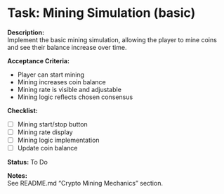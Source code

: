 # Task: Mining Simulation (basic)

**Description:**  
Implement the basic mining simulation, allowing the player to mine coins and see their balance increase over time.

**Acceptance Criteria:**  
- Player can start mining
- Mining increases coin balance
- Mining rate is visible and adjustable
- Mining logic reflects chosen consensus

**Checklist:**
- [ ] Mining start/stop button
- [ ] Mining rate display
- [ ] Mining logic implementation
- [ ] Update coin balance

**Status:** To Do

**Notes:**  
See README.md “Crypto Mining Mechanics” section. 